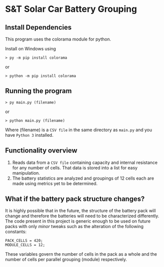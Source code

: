 # S&T Solar Car Battery Grouping

## Install Dependencies
This program uses the colorama module for python.

Install on Windows using

    > py -m pip install colorama
or

    > python -m pip install colorama

## Running the program

    > py main.py (filename)
or

    > python main.py (filename)
Where (filename) is a `CSV file` in the same directory as `main.py` and you have `Python 3` installed.

## Functionality overview

1. Reads data from a `CSV file` containing capacity and internal resistance for any number of cells. That data is stored into a list for easy manipulation.
2. The battery statistics are analyzed and groupings of 12 cells each are made using metrics yet to be determined.

## What if the battery pack structure changes?

It is highly possible that in the future, the structure of the battery pack will change and therefore the batteries will need to be characterized differently.
The code present in this project is generic enough to be used on future packs with only *minor* tweaks such as the alteration of the following constants:

    PACK_CELLS = 420;
    MODULE_CELLS = 12;

These variables govern the number of cells in the pack as a whole and the number of cells per parallel grouping (module) respectively.
